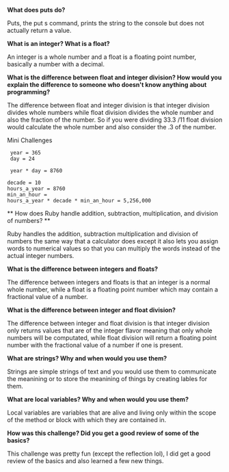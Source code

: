 **What does puts do?**  


Puts, the put s command, prints the string to the console but does not actually return a value.     


**What is an integer? What is a float?**   


An integer is a whole number and a float is a floating point number, basically a number with a decimal.    


**What is the difference between float and integer division? How would you explain the difference to someone who doesn't know anything about programming?**    


The difference between float and integer division is that integer division divides whole numbers while float division divides the whole number and also the fraction of the number. So if you were dividing 33.3 /11 float division would calculate the whole number and also consider the .3 of the number.  

   Mini Challenges
 ```
  year = 365  
  day = 24 

  year * day = 8760
 
```  
```
decade = 10
hours_a_year = 8760
min_an_hour = 
hours_a_year * decade * min_an_hour = 5,256,000
 ```
** How does Ruby handle addition, subtraction, multiplication, and division of numbers? **  



Ruby handles the addition, subtraction multiplication and division of numbers the same way that a calculator does except it also lets you assign words to numerical values so that you can multiply the words instead of the actual integer numbers.   


**What is the difference between integers and floats?**  


The difference between integers and floats is that an integer is a normal whole number, while a float is a floating point number which may contain a fractional value of  a number.   



**What is the difference between integer and float division?**  


The difference between integer and float division is that integer division only returns values that are of the integer flavor meaning that only whole numbers will be computated, while float division will return a floating point number with the fractional value of a number if one is present.     


**What are strings? Why and when would you use them?**  


Strings are simple strings of text and you would use them to communicate the meanining or to store the meanining of things by creating lables for them.   
  

**What are local variables? Why and when would you use them?**  

Local variables are variables that are alive and living only within the scope of the method or block with which they are contained in. 

**How was this challenge? Did you get a good review of some of the basics?**  

This challenge was pretty fun (except the reflection lol), I did get a good review of the basics and also learned a few new things.

